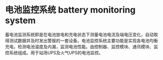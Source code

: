 # 电池监控系统 battery monitoring system
蓄电池监测系统即是在电池放电和充电状态下测量电池电流及端电压变化，自动取得测试数据并及时发出警报的一套设备。电池监控系统主要功能是实现各电池均衡充电，检测电池温度及内漏，监测电池性能。由控制器、监控模块、通讯模块、监控系统组成。用于站场UPS及火气UPS的电池监控。

